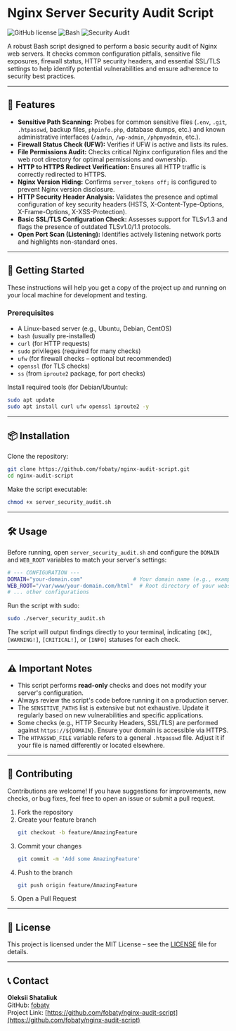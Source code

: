 # Nginx Server Security Audit Script

![GitHub license](https://img.shields.io/badge/license-MIT-blue.svg)
![Bash](https://img.shields.io/badge/language-Bash-4EAA25.svg)
![Security Audit](https://img.shields.io/badge/category-Security%20Audit-red.svg)

A robust Bash script designed to perform a basic security audit of Nginx web servers. It checks common configuration pitfalls, sensitive file exposures, firewall status, HTTP security headers, and essential SSL/TLS settings to help identify potential vulnerabilities and ensure adherence to security best practices.

---

## 🌟 Features

- **Sensitive Path Scanning:** Probes for common sensitive files (`.env`, `.git`, `.htpasswd`, backup files, `phpinfo.php`, database dumps, etc.) and known administrative interfaces (`/admin`, `/wp-admin`, `/phpmyadmin`, etc.).
- **Firewall Status Check (UFW):** Verifies if UFW is active and lists its rules.
- **File Permissions Audit:** Checks critical Nginx configuration files and the web root directory for optimal permissions and ownership.
- **HTTP to HTTPS Redirect Verification:** Ensures all HTTP traffic is correctly redirected to HTTPS.
- **Nginx Version Hiding:** Confirms `server_tokens off;` is configured to prevent Nginx version disclosure.
- **HTTP Security Header Analysis:** Validates the presence and optimal configuration of key security headers (HSTS, X-Content-Type-Options, X-Frame-Options, X-XSS-Protection).
- **Basic SSL/TLS Configuration Check:** Assesses support for TLSv1.3 and flags the presence of outdated TLSv1.0/1.1 protocols.
- **Open Port Scan (Listening):** Identifies actively listening network ports and highlights non-standard ones.

---

## 🚀 Getting Started

These instructions will help you get a copy of the project up and running on your local machine for development and testing.

### Prerequisites

- A Linux-based server (e.g., Ubuntu, Debian, CentOS)
- `bash` (usually pre-installed)
- `curl` (for HTTP requests)
- `sudo` privileges (required for many checks)
- `ufw` (for firewall checks – optional but recommended)
- `openssl` (for TLS checks)
- `ss` (from `iproute2` package, for port checks)

Install required tools (for Debian/Ubuntu):

```bash
sudo apt update
sudo apt install curl ufw openssl iproute2 -y
```

---

## 📦 Installation

Clone the repository:

```bash
git clone https://github.com/fobaty/nginx-audit-script.git
cd nginx-audit-script
```

Make the script executable:

```bash
chmod +x server_security_audit.sh
```

---

## 🛠️ Usage

Before running, open `server_security_audit.sh` and configure the `DOMAIN` and `WEB_ROOT` variables to match your server's settings:

```bash
# --- CONFIGURATION ---
DOMAIN="your-domain.com"                # Your domain name (e.g., example.com)
WEB_ROOT="/var/www/your-domain.com/html"  # Root directory of your website
# ... other configurations
```

Run the script with sudo:

```bash
sudo ./server_security_audit.sh
```

The script will output findings directly to your terminal, indicating `[OK]`, `[WARNING!]`, `[CRITICAL!]`, or `[INFO]` statuses for each check.

---

## ⚠️ Important Notes

- This script performs **read-only** checks and does not modify your server's configuration.
- Always review the script's code before running it on a production server.
- The `SENSITIVE_PATHS` list is extensive but not exhaustive. Update it regularly based on new vulnerabilities and specific applications.
- Some checks (e.g., HTTP Security Headers, SSL/TLS) are performed against `https://${DOMAIN}`. Ensure your domain is accessible via HTTPS.
- The `HTPASSWD_FILE` variable refers to a general `.htpasswd` file. Adjust it if your file is named differently or located elsewhere.

---

## 🤝 Contributing

Contributions are welcome! If you have suggestions for improvements, new checks, or bug fixes, feel free to open an issue or submit a pull request.

1. Fork the repository
2. Create your feature branch  
   ```bash
   git checkout -b feature/AmazingFeature
   ```
3. Commit your changes  
   ```bash
   git commit -m 'Add some AmazingFeature'
   ```
4. Push to the branch  
   ```bash
   git push origin feature/AmazingFeature
   ```
5. Open a Pull Request

---

## 📄 License

This project is licensed under the MIT License – see the [LICENSE](LICENSE) file for details.

---

## 📞 Contact

**Oleksii Shataliuk**  
GitHub: [fobaty](https://github.com/fobaty)  
Project Link: [https://github.com/fobaty/nginx-audit-script](https://github.com/fobaty/nginx-audit-script)


